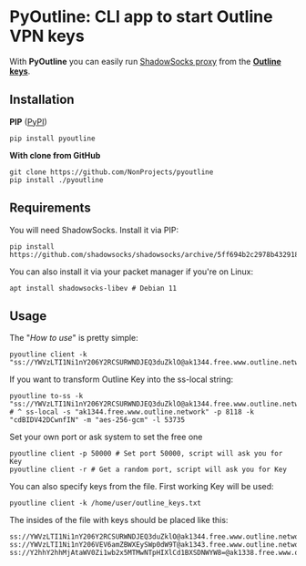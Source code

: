 # PyOutline: CLI app to start Outline VPN keys

With **PyOutline** you can easily run [ShadowSocks proxy](https://en.wikipedia.org/wiki/Shadowsocks) from the [**Outline keys**](https://getoutline.me/access-keys/).

## Installation

**PIP** ([PyPI](https://pypi.org/project/pyoutline/))
```
pip install pyoutline
```
**With clone from GitHub**
```
git clone https://github.com/NonProjects/pyoutline
pip install ./pyoutline
```
## Requirements

You will need ShadowSocks. Install it via PIP:
```
pip install https://github.com/shadowsocks/shadowsocks/archive/5ff694b2c2978b432918dea6ac104706b25cbf48.zip
```
You can also install it via your packet manager if you're on Linux:
```
apt install shadowsocks-libev # Debian 11
```
## Usage

The "*How to use*" is pretty simple:
```
pyoutline client -k "ss://YWVzLTI1Ni1nY206Y2RCSURWNDJEQ3duZklO@ak1344.free.www.outline.network:8118"
```
If you want to transform Outline Key into the ss-local string:
```
pyoutline to-ss -k "ss://YWVzLTI1Ni1nY206Y2RCSURWNDJEQ3duZklO@ak1344.free.www.outline.network:8118"
# ^ ss-local -s "ak1344.free.www.outline.network" -p 8118 -k "cdBIDV42DCwnfIN" -m "aes-256-gcm" -l 53735
```
Set your own port or ask system to set the free one
```
pyoutline client -p 50000 # Set port 50000, script will ask you for Key
pyoutline client -r # Get a random port, script will ask you for Key
```
You can also specify keys from the file. First working Key will be used:
```
pyoutline client -k /home/user/outline_keys.txt
```
The insides of the file with keys should be placed like this:
```
ss://YWVzLTI1Ni1nY206Y2RCSURWNDJEQ3duZklO@ak1344.free.www.outline.network:8118
ss://YWVzLTI1Ni1nY206VEV6amZBWXEySWp0dW9T@ak1343.free.www.outline.network:6679
ss://Y2hhY2hhMjAtaWV0Zi1wb2x5MTMwNTpHIXlCd1BXSDNWYW8=@ak1338.free.www.outline.network:810
```
